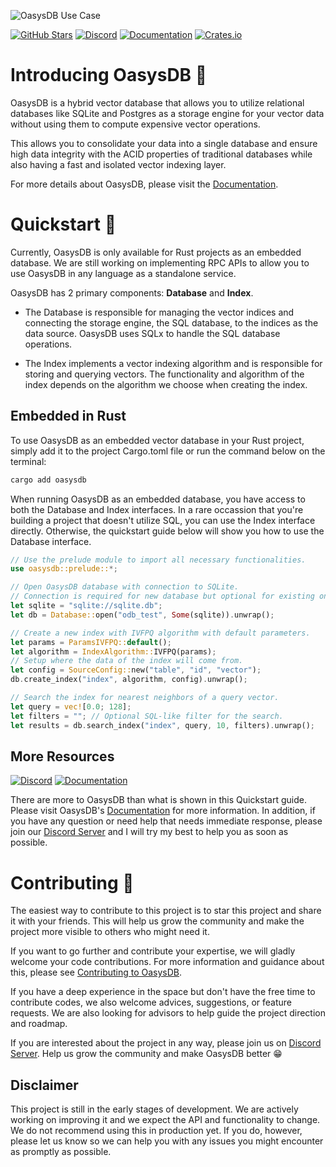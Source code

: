 ![OasysDB Use Case](https://odb-assets.s3.amazonaws.com/banners/0.7.0.png)

[![GitHub Stars](https://img.shields.io/github/stars/oasysai/oasysdb?style=for-the-badge&logo=github&logoColor=%23000000&labelColor=%23fcd34d&color=%236b7280)](https://github.com/oasysai/oasysdb)
[![Discord](https://img.shields.io/badge/chat-%236b7280?style=for-the-badge&logo=discord&logoColor=%23ffffff&label=discord&labelColor=%237289da)][discord]
[![Documentation](https://img.shields.io/badge/read-6b7280?style=for-the-badge&label=oasysdb%20docs&labelColor=14b8a6)][docs]
[![Crates.io](https://img.shields.io/crates/d/oasysdb?style=for-the-badge&logo=rust&logoColor=%23000&label=crates.io&labelColor=%23fdba74&color=%236b7280)](https://crates.io/crates/oasysdb)

# Introducing OasysDB 👋

OasysDB is a hybrid vector database that allows you to utilize relational
databases like SQLite and Postgres as a storage engine for your vector data
without using them to compute expensive vector operations.

This allows you to consolidate your data into a single database and ensure high
data integrity with the ACID properties of traditional databases while also
having a fast and isolated vector indexing layer.

For more details about OasysDB, please visit the
[Documentation](https://docs.oasysdb.com/).

# Quickstart 🚀

Currently, OasysDB is only available for Rust projects as an embedded database.
We are still working on implementing RPC APIs to allow you to use OasysDB in any
language as a standalone service.

OasysDB has 2 primary components: **Database** and **Index**.

- The Database is responsible for managing the vector indices and connecting the
  storage engine, the SQL database, to the indices as the data source. OasysDB
  uses SQLx to handle the SQL database operations.

- The Index implements a vector indexing algorithm and is responsible for
  storing and querying vectors. The functionality and algorithm of the index
  depends on the algorithm we choose when creating the index.

## Embedded in Rust

To use OasysDB as an embedded vector database in your Rust project, simply add
it to the project Cargo.toml file or run the command below on the terminal:

```bash
cargo add oasysdb
```

When running OasysDB as an embedded database, you have access to both the
Database and Index interfaces. In a rare occassion that you're building a
project that doesn't utilize SQL, you can use the Index interface directly.
Otherwise, the quickstart guide below will show you how to use the Database
interface.

```rust no_run
// Use the prelude module to import all necessary functionalities.
use oasysdb::prelude::*;

// Open OasysDB database with connection to SQLite.
// Connection is required for new database but optional for existing ones.
let sqlite = "sqlite://sqlite.db";
let db = Database::open("odb_test", Some(sqlite)).unwrap();

// Create a new index with IVFPQ algorithm with default parameters.
let params = ParamsIVFPQ::default();
let algorithm = IndexAlgorithm::IVFPQ(params);
// Setup where the data of the index will come from.
let config = SourceConfig::new("table", "id", "vector");
db.create_index("index", algorithm, config).unwrap();

// Search the index for nearest neighbors of a query vector.
let query = vec![0.0; 128];
let filters = ""; // Optional SQL-like filter for the search.
let results = db.search_index("index", query, 10, filters).unwrap();
```

## More Resources

[![Discord](https://img.shields.io/badge/chat-%236b7280?style=for-the-badge&logo=discord&logoColor=%23ffffff&label=discord&labelColor=%237289da)][discord]
[![Documentation](https://img.shields.io/badge/read-6b7280?style=for-the-badge&label=oasysdb%20docs&labelColor=14b8a6)][docs]

There are more to OasysDB than what is shown in this Quickstart guide. Please
visit OasysDB's [Documentation][docs] for more information. In addition, if you
have any question or need help that needs immediate response, please join our
[Discord Server][discord] and I will try my best to help you as soon as
possible.

[docs]: https://docs.oasysdb.com
[discord]: https://discord.gg/bDhQrkqNP4

# Contributing 🤝

The easiest way to contribute to this project is to star this project and share
it with your friends. This will help us grow the community and make the project
more visible to others who might need it.

If you want to go further and contribute your expertise, we will gladly welcome
your code contributions. For more information and guidance about this, please
see [Contributing to OasysDB](docs/contributing.md).

If you have a deep experience in the space but don't have the free time to
contribute codes, we also welcome advices, suggestions, or feature requests. We
are also looking for advisors to help guide the project direction and roadmap.

If you are interested about the project in any way, please join us on [Discord
Server][discord]. Help us grow the community and make OasysDB better 😁

## Disclaimer

This project is still in the early stages of development. We are actively
working on improving it and we expect the API and functionality to change. We do
not recommend using this in production yet. If you do, however, please let us
know so we can help you with any issues you might encounter as promptly as
possible.
